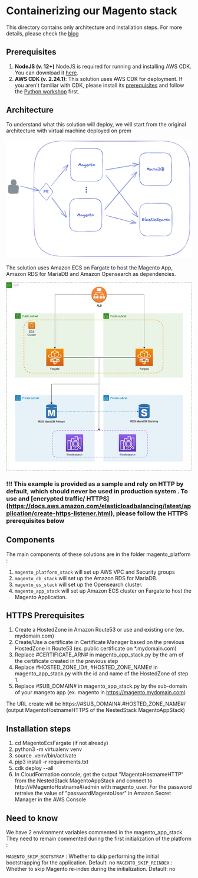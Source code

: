 # Containerizing our Magento stack

This directory contains only architecture and installation steps. For more details, please check the [blog](https://medium.com/i-love-my-local-farmer-engineering-blog/containerizing-our-magento-stack-on-aws-81bba5850a6e) 

## Prerequisites
1. **NodeJS (v. 12+)** NodeJS is required for running and installing AWS CDK. You can download it [here](https://nodejs.org/en/download/).
1. **AWS CDK (v. 2.24.1)**: This solution uses AWS CDK for deployment. If you aren't familiar with CDK, please install its [prerequisites](https://cdkworkshop.com/15-prerequisites.html) and follow the  [Python workshop](https://cdkworkshop.com/30-python.html) first.   

## Architecture
To understand what this solution will deploy, we will start from the original architecture with virtual machine deployed on prem

![](.README_images/on-prem-architecture.png)

The solution uses Amazon ECS on Fargate to host the Magento App, Amazon RDS for MariaDB and Amazon Opensearch as dependencies.

![](.README_images/on-aws.jpg)

### !!! This example is provided as a sample and rely on HTTP by default, which should never be used in production system . To use and [encrypted traffic/ HTTPS] (https://docs.aws.amazon.com/elasticloadbalancing/latest/application/create-https-listener.html), please follow the HTTPS prerequisites below

## Components 

The main components of these solutions are in the folder magento_platform :

1. `magento_platform_stack` will set up AWS VPC and Security groups
2. `magento_db_stack` will set up the Amazon RDS for MariaDB.
3. `magento_es_stack` will set up the Opensearch cluster.
4. `magento_app_stack` will set up Amazon ECS cluster on Fargate to host the Magento Application.  

## HTTPS Prerequisites 

1. Create a HostedZone in Amazon Route53 or use and existing one (ex. mydomain.com)
2. Create/Use a certificate in Certificate Manager based on the previous HostedZone in Route53 (ex. public certificate on *.mydomain.com)
3. Replace #CERTIFICATE_ARN# in magento_app_stack.py by the arn of the certificate created in the previous step
4. Replace #HOSTED_ZONE_ID#, #HOSTED_ZONE_NAME# in magento_app_stack.py with the id and name of the HostedZone of step 1.
5. Replace #SUB_DOMAIN# in magento_app_stack.py by the sub-domain of your mangeto app (ex. magento in https://magento.mydomain.com)

The URL create will be https://#SUB_DOMAIN#.#HOSTED_ZONE_NAME#/ (output MagentoHostnameHTTPS of the NestedStack MagentoAppStack) 

## Installation steps

1. cd MagentoEcsFargate (if not already)
2. python3 -m virtualenv venv
3. source .venv/bin/activate
4. pip3 install -r requirements.txt
5. cdk deploy --all
6. In CloudFormation console, get the output "MagentoHostnameHTTP" from the NestedStack MagentoAppStack and connect to http://#MagentoHostname#/admin with magento_user. For the password retreive the value of "passwordMagentoUser" in Amazon Secret Manager in the AWS Console 

## Need to know 

We have 2 environment variables commented in the magento_app_stack. They need to remain commented during the first initialization of the platform :

`MAGENTO_SKIP_BOOTSTRAP` : Whether to skip performing the initial bootstrapping for the application. Default: no
`MAGENTO_SKIP_REINDEX` : Whether to skip Magento re-index during the initialization. Default: no
